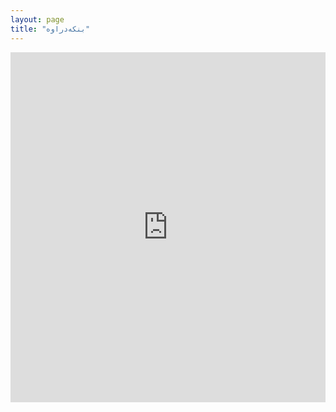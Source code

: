 ```yaml
---
layout: page
title: "بنکەدراوە"
---
```


<iframe
  src="https://huggingface.co/datasets/SinaAhmadi/CORDI/embed/viewer/default/train"
  frameborder="0"
  width="100%"
  height="560px"
></iframe>